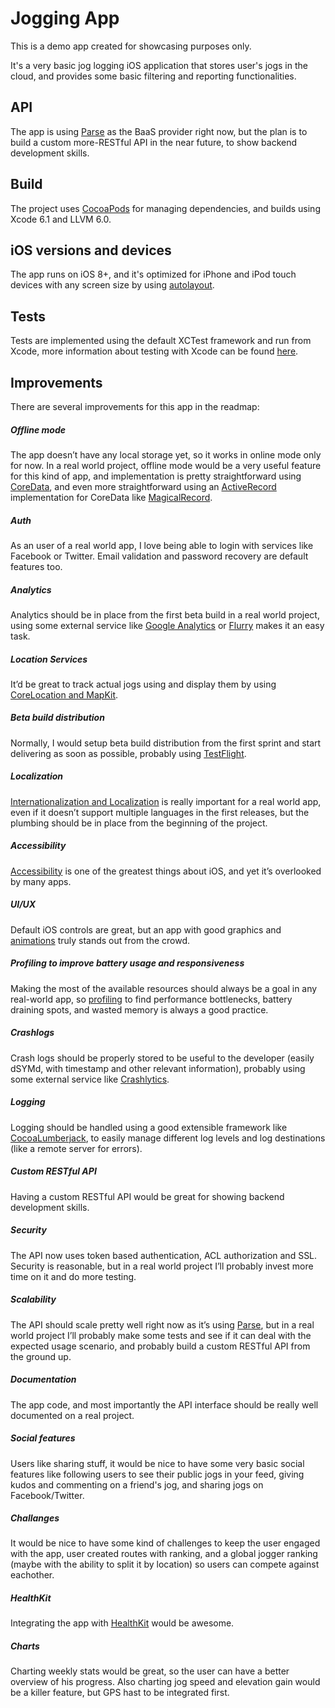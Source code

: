 # Jogging App

This is a demo app created for showcasing purposes only.

It's a very basic jog logging iOS application that stores user's jogs in the cloud, and provides some basic filtering and reporting functionalities.


## API

The app is using [Parse](https://www.parse.com) as the BaaS provider right now, but the plan is to build a custom more-RESTful API in the near future, to show backend development skills.


## Build

The project uses [CocoaPods](http://cocoapods.org) for managing dependencies, and builds using Xcode 6.1 and LLVM 6.0.


## iOS versions and devices

The app runs on iOS 8+, and it's optimized for iPhone and iPod touch devices with any screen size by using [autolayout](https://developer.apple.com/library/ios/documentation/UserExperience/Conceptual/AutolayoutPG/Introduction/Introduction.html).



## Tests

Tests are implemented using the default XCTest framework and run from Xcode, more information about testing with Xcode can be found [here](https://developer.apple.com/library/ios/documentation/DeveloperTools/Conceptual/testing_with_xcode/Introduction/Introduction.html#//apple_ref/doc/uid/TP40014132-CH1-SW1).


## Improvements

There are several improvements for this app in the readmap:

##### Offline mode

The app doesn’t have any local storage yet, so it works in online mode only for now.
In a real world project, offline mode would be a very useful feature for this kind of app, and implementation is pretty straightforward using [CoreData](https://developer.apple.com/library/mac/documentation/Cocoa/Conceptual/CoreData/cdProgrammingGuide.html), and even more straightforward using an [ActiveRecord](http://www.martinfowler.com/eaaCatalog/activeRecord.html) implementation for CoreData like [MagicalRecord](https://github.com/magicalpanda/MagicalRecord).

##### Auth

As an user of a real world app, I love being able to login with services like Facebook or Twitter. Email validation and password recovery are default features too.

##### Analytics

Analytics should be in place from the first beta build in a real world project, using some external service like [Google Analytics](https://developers.google.com/analytics/devguides/collection/ios/v3/) or [Flurry](http://www.flurry.com/solutions/analytics) makes it an easy task.


##### Location Services

It’d be great to track actual jogs using and display them by using  [CoreLocation and MapKit](https://developer.apple.com/library/ios/documentation/UserExperience/Conceptual/LocationAwarenessPG/Introduction/Introduction.html#//apple_ref/doc/uid/TP40009497-CH1-SW1).

##### Beta build distribution

Normally, I would setup beta build distribution from the first sprint and start delivering as soon as possible, probably using [TestFlight](https://developer.apple.com/app-store/testflight/).


##### Localization

[Internationalization and Localization](https://developer.apple.com/library/ios/documentation/MacOSX/Conceptual/BPInternational/Introduction/Introduction.html) is really important for a real world app, even if it doesn’t support multiple languages in the first releases, but the plumbing should be in place from the beginning of the project.

##### Accessibility

[Accessibility](https://developer.apple.com/library/ios/documentation/UserExperience/Conceptual/iPhoneAccessibility/Introduction/Introduction.html) is one of the greatest things about iOS, and yet it’s overlooked by many apps.

##### UI/UX 

Default iOS controls are great, but an app with good graphics and [animations](https://developer.apple.com/library/ios/documentation/Cocoa/Conceptual/CoreAnimation_guide/Introduction/Introduction.html) truly stands out from the crowd.

##### Profiling to improve battery usage and responsiveness

Making the most of the available resources should always be a goal in any real-world app, so [profiling](https://developer.apple.com/library/mac/documentation/DeveloperTools/Conceptual/InstrumentsUserGuide/Introduction/Introduction.html) to find performance bottlenecks, battery draining spots, and wasted memory is always a good practice.

##### Crashlogs

Crash logs should be properly stored to be useful to the developer (easily dSYMd, with timestamp and other relevant information), probably using some external service like [Crashlytics](https://try.crashlytics.com).

##### Logging

Logging should be handled using a good extensible framework like [CocoaLumberjack](https://github.com/CocoaLumberjack/CocoaLumberjack), to easily manage different log levels and log destinations (like a remote server for errors).

##### Custom RESTful API

Having a custom RESTful API would be great for showing backend development skills.

##### Security

The API now uses token based authentication, ACL authorization and SSL. Security is reasonable, but in a real world project I’ll probably invest more time on it and do more testing.

##### Scalability

The API should scale pretty well right now as it’s using [Parse](https://www.parse.com), but in a real world project I’ll probably make some tests and see if it can deal with the expected usage scenario, and probably build a custom RESTful API from the ground up.

##### Documentation

The app code, and most importantly the API interface should be really well documented on a real project.

##### Social features

Users like sharing stuff, it would be nice to have some very basic social features like following users to see their public jogs in your feed, giving kudos and commenting on a friend's jog, and sharing jogs on Facebook/Twitter.

##### Challanges

It would be nice to have some kind of challenges to keep the user engaged with the app, user created routes with ranking, and a global jogger ranking (maybe with the ability to split it by location) so users can compete against eachother.

##### HealthKit

Integrating the app with [HealthKit](https://developer.apple.com/healthkit/) would be awesome.

##### Charts

Charting weekly stats would be great, so the user can have a better overview of his progress. Also charting jog speed and elevation gain would be a killer feature, but GPS hast to be integrated first.
